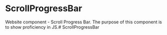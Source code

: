 # ScrollProgressBar
Website component - Scroll Progress Bar. The purpose of this component is to show proficiency in JS.# ScrollProgressBar
